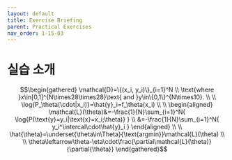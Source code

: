 ```yaml
---
layout: default
title: Exercise Briefing
parent: Practical Exercises
nav_order: 1-15-03
---
```


# 실습 소개

$$\begin{gathered}
\mathcal{D}=\{(x_i, y_i)\}_{i=1}^N \\
\text{where }x\in[0,1]^{N\times28\times28}\text{ and }y\in\{0,1\}^{N\times10}. \\
\\
\log{P_\theta(\cdot|x_i)}=\hat{y}_i=f_\theta(x_i) \\
\\
\begin{aligned}
\mathcal{L}(\theta)&=-\frac{1}{N}\sum_{i=1}^N{
    \log{P(\text{y}=y_i|\text{x}=x_i;\theta)}
} \\
&=-\frac{1}{N}\sum_{i=1}^N{
    y_i^\intercal\cdot\hat{y}_i
}
\end{aligned} \\
\\
\hat{\theta}=\underset{\theta\in\Theta}{\text{argmin}}\mathcal{L}(\theta) \\
\\
\theta\leftarrow\theta-\eta\cdot\frac{\partial\mathcal{L}(\theta)}{\partial{\theta}}
\end{gathered}$$
